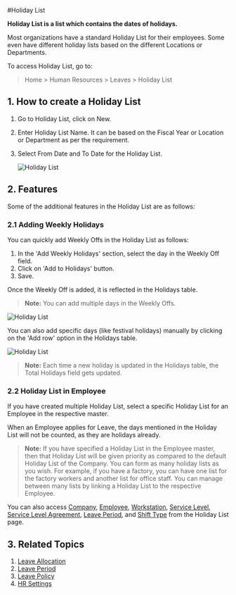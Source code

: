 <!-- add-breadcrumbs -->
#Holiday List

**Holiday List is a list which contains the dates of holidays.**

Most organizations have a standard Holiday List for their employees. Some even have different holiday lists based on the different Locations or Departments.

To access Holiday List, go to:

> Home > Human Resources > Leaves > Holiday List



## 1. How to create a Holiday List

1. Go to Holiday List, click on New.
2. Enter Holiday List Name. It can be based on the Fiscal Year or Location or Department as per the requirement. 
3. Select From Date and To Date for the Holiday List.


    <img class="screenshot" alt="Holiday List" src="{{docs_base_url}}/assets/img/human-resources/holiday-list-1.png">

## 2. Features 

Some of the additional features in the Holiday List are as follows:

### 2.1 Adding Weekly Holidays 

You can quickly add Weekly Offs in the Holiday List as follows:

1. In the 'Add Weekly Holidays' section, select the day in the Weekly Off field.
2. Click on 'Add to Holidays' button.
3. Save.

Once the Weekly Off is added, it is reflected in the Holidays table.

> **Note:** You can add multiple days in the Weekly Offs.

<img class="screenshot" alt="Holiday List" src="{{docs_base_url}}/assets/img/human-resources/holiday-list-2.gif">


You can also add specific days (like festival holidays) manually by clicking on the 'Add row' option in the Holidays table.

<img class="screenshot" alt="Holiday List" src="{{docs_base_url}}/assets/img/human-resources/holiday-list-3.png">

> **Note:** Each time a new holiday is updated in the Holidays table, the Total Holidays field gets updated.


### 2.2 Holiday List in Employee 

If you have created multiple Holiday List, select a specific Holiday List for an Employee in the respective master.

When an Employee applies for Leave, the days mentioned in the Holiday List will not be counted, as they are holidays already. 



> **Note:** If you have specified a Holiday List in the Employee master, then that Holiday List will be given priority as compared to the default Holiday List of the Company.
You can form as many holiday lists as you wish. For example, if you have a factory, you can have one list for the factory workers and another list for office staff. You can manage between many lists by linking a Holiday List to the respective Employee.

You can also access [Company](/docs/user/manual/en/setting-up/company-setup), [Employee](/docs/user/manual/en/human-resources/employee), [Workstation](/docs/user/manual/en/manufacturing/workstation), [Service Level](/docs/user/manual/en/support/service-level), [Service Level Agreement](/docs/user/manual/en/support/service-level-agreement), [Leave Period](/docs/user/manual/en/human-resources/leave-period), and [Shift Type](/docs/user/manual/en/human-resources/shift-type) from the Holiday List page. 


## 3. Related Topics

1. [Leave Allocation](/docs/user/manual/en/human-resources/leave-allocation)
1. [Leave Period](/docs/user/manual/en/human-resources/leave-period)
1. [Leave Policy](/docs/user/manual/en/human-resources/leave-policy)
1. [HR Settings](/docs/user/manual/en/human-resources/hr-settings)



